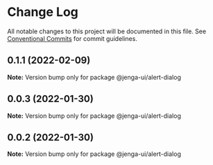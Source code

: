 # Change Log

All notable changes to this project will be documented in this file.
See [Conventional Commits](https://conventionalcommits.org) for commit guidelines.

## 0.1.1 (2022-02-09)

**Note:** Version bump only for package @jenga-ui/alert-dialog

## 0.0.3 (2022-01-30)

**Note:** Version bump only for package @jenga-ui/alert-dialog

## 0.0.2 (2022-01-30)

**Note:** Version bump only for package @jenga-ui/alert-dialog
